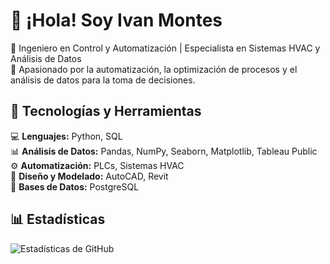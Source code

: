# 👋 ¡Hola! Soy Ivan Montes  
🔧 Ingeniero en Control y Automatización | Especialista en Sistemas HVAC y Análisis de Datos  
🚀 Apasionado por la automatización, la optimización de procesos y el análisis de datos para la toma de decisiones.  

<!--
**IvanMontes7/IvanMontes7** is a ✨ _special_ ✨ repository because its `README.md` (this file) appears on your GitHub profile.
Here are some ideas to get you started:

- 🔭 I’m currently working on ...
- 🌱 I’m currently learning ...
- 👯 I’m looking to collaborate on ...
- 🤔 I’m looking for help with ...
- 💬 Ask me about ...
- 📫 How to reach me: ...
- 😄 Pronouns: ...
- ⚡ Fun fact: ...
-->

## 🚀 Tecnologías y Herramientas  
💻 **Lenguajes:** Python, SQL  
📊 **Análisis de Datos:** Pandas, NumPy, Seaborn, Matplotlib, Tableau Public  
⚙️ **Automatización:** PLCs, Sistemas HVAC  
📐 **Diseño y Modelado:** AutoCAD, Revit  
🔗 **Bases de Datos:** PostgreSQL

## 📊 Estadísticas  
![Estadísticas de GitHub](https://github-readme-stats.vercel.app/api?username=ivanmontes7&show_icons=true&theme=dark)  

